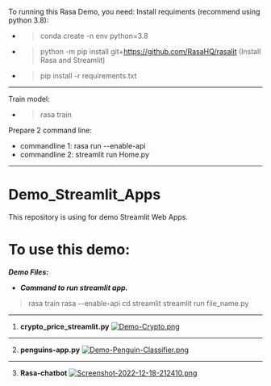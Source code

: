 To running this Rasa Demo, you need:
Install requiments (recommend using python 3.8):
* > conda create -n env python=3.8
* > python -m pip install git+https://github.com/RasaHQ/rasalit (Install Rasa and Streamlit)
* > pip install -r requirements.txt

----------------------
Train model:
* > rasa train

Prepare 2 command line:
* commandline 1: rasa run --enable-api
* commandline 2: streamlit run Home.py
----------------------------
# Demo_Streamlit_Apps
This repository is using for demo Streamlit Web Apps.

# To use this demo:
***Demo Files:***
* ***Command to run streamlit app.***
>rasa train
>rasa --enable-api
>cd streamlit
>streamlit run file_name.py
--------------------------
1. **crypto_price_streamlit.py**
[![Demo-Crypto.png](https://i.postimg.cc/MKnwcdY9/Demo-Crypto.png)](https://postimg.cc/BXfkk5kF)
--------------------------
2. **penguins-app.py**
[![Demo-Penguin-Classifier.png](https://i.postimg.cc/pr9Sd1t8/Demo-Penguin-Classifier.png)](https://postimg.cc/Pvjy3yJr)
--------------------------
3. **Rasa-chatbot**
[![Screenshot-2022-12-18-212410.png](https://i.postimg.cc/d0nc9jHX/Screenshot-2022-12-18-212410.png)](https://postimg.cc/1ggdmwZc)
